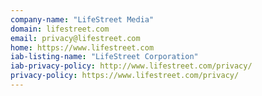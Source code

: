 ```yaml
---
company-name: "LifeStreet Media"
domain: lifestreet.com
email: privacy@lifestreet.com
home: https://www.lifestreet.com
iab-listing-name: "LifeStreet Corporation"
iab-privacy-policy: http://www.lifestreet.com/privacy/
privacy-policy: https://www.lifestreet.com/privacy/
---
```




